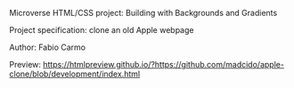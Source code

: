 Microverse HTML/CSS project: Building with Backgrounds and Gradients

Project specification: clone an old Apple webpage

Author: Fabio Carmo

Preview:
https://htmlpreview.github.io/?https://github.com/madcido/apple-clone/blob/development/index.html
